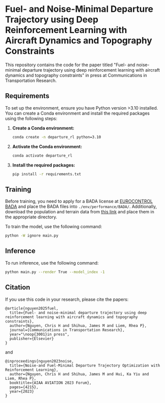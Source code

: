 # Fuel- and Noise-Minimal Departure Trajectory using Deep Reinforcement Learning with Aircraft Dynamics and Topography Constraints

This repository contains the code for the paper titled "Fuel- and noise-minimal departure trajectory using deep reinforcement learning with aircraft dynamics and topography constraints" in press at Communications in Transportation Research.

## Requirements

To set up the environment, ensure you have Python version >3.10 installed. You can create a Conda environment and install the required packages using the following steps:

1. **Create a Conda environment:**

    ```sh
    conda create -n departure_rl python=3.10
    ```

2. **Activate the Conda environment:**

    ```sh
    conda activate departure_rl
    ```

3. **Install the required packages:**

    ```sh
    pip install -r requirements.txt
    ```

## Training

Before training, you need to apply for a BADA license at [EUROCONTROL BADA](https://www.eurocontrol.int/model/bada) and place the BADA files into `./env/performance/BADA/`. Additionally, download the population and terrain data from [this link](https://hkustconnect-my.sharepoint.com/:f:/g/personal/hcnguyenaa_connect_ust_hk/EqTiJTiS_tBFlyeS_dAHofEBKHlRlFDME-W5cVnV_3MPRw?e=rfPaaI) and place them in the appropriate directory.

To train the model, use the following command:
```sh
python -W ignore main.py
```

## Inference

To run inference, use the following command:
```sh
python main.py --render True --model_index -1 
```

## Citation
If you use this code in your research, please cite the papers:

```
@article{nguyen2025fuel,
  title={Fuel- and noise-minimal departure trajectory using deep reinforcement learning with aircraft dynamics and topography constraints},
  author={Nguyen, Chris H and Shihua, James M and Liem, Rhea P},
  journal={Communications in Transportation Research},
  year="\noop{3001}in press",
  publisher={Elsevier}
}
```
and
```
@inproceedings{nguyen2023noise,
  title={Noise-and Fuel-Minimal Departure Trajectory Optimization with Reinforcement Learning},
  author={Nguyen, Chris H and Shihua, James M and Hui, Ka Yiu and Liem, Rhea P},
  booktitle={AIAA AVIATION 2023 Forum},
  pages={4215},
  year={2023}
}
```
